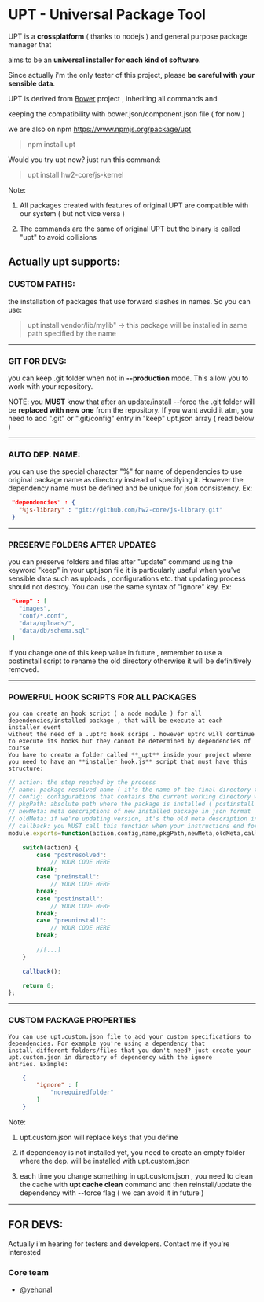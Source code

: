 # UPT - Universal Package Tool


UPT is a **crossplatform** ( thanks to nodejs ) and general purpose package manager that 

aims to be an **universal installer for each kind of software**.

Since actually i'm the only tester of this project, please **be careful with your sensible data**. 

UPT is derived from [Bower](https://github.com/bower/bower) project , inheriting all commands and

keeping the compatibility with bower.json/component.json file ( for now )

we are also on npm https://www.npmjs.org/package/upt

> npm install upt

Would you try upt now? just run this command:

> upt install hw2-core/js-kernel

Note:

1. All packages created with features of original UPT are compatible with our system ( but not vice versa )

2. The commands are the same of original UPT but the binary is called "upt" to avoid collisions

## Actually upt supports:

### CUSTOM PATHS: 
  the installation of packages that use forward slashes in names. So you can use:

> upt install vendor/lib/mylib"  -> this package will be installed in same path specified by the name

______

### GIT FOR DEVS: 
  you can keep .git folder when not in **--production** mode. This allow you to work with your repository.

NOTE: you **MUST** know that after an update/install --force 
the .git folder will be **replaced with new one** from the repository. If you want avoid it atm, you need to add ".git" or ".git/config" entry in
"keep" upt.json array ( read below )
______

### AUTO DEP. NAME: 
   you can use the special character "%" for name of dependencies to use original package name as directory
    instead of specifying it. However the dependency name must be defined and be unique for json consistency.  Ex:

```json
 "dependencies" : {
   "%js-library" : "git://github.com/hw2-core/js-library.git"
 }
```

______

### PRESERVE FOLDERS AFTER UPDATES
  you can preserve folders and files after "update" command using the keyword "keep" in your upt.json file
  it is particularly useful when you've sensible data such as uploads , configurations etc. that updating process should
  not destroy. You can use the same syntax of "ignore" key. Ex:

```json
 "keep" : [
   "images",
   "conf/*.conf",
   "data/uploads/",
   "data/db/schema.sql"
 ]
```
If you change one of this keep value in future , remember to use a postinstall script to rename the old directory otherwise it
will be definitively removed.
______

### POWERFUL HOOK SCRIPTS FOR ALL PACKAGES
    you can create an hook script ( a node module ) for all dependencies/installed package , that will be execute at each installer event
    without the need of a .uptrc hook scrips . however uptrc will continue to execute its hooks but they cannot be determined by dependencies of course
    You have to create a folder called **_upt** inside your project where you need to have an **installer_hook.js** script that must have this structure:

```javascript
// action: the step reached by the process
// name: package resolved name ( it's the name of the final directory too)
// config: configurations that contains the current working directory where you're running the process, and other .uptrc / default specifications
// pkgPath: absolute path where the package is installed ( postinstall / preuninstall ) or temp directory ( preinstall / postresolved )
// newMeta: meta descriptions of new installed package in json format
// oldMeta: if we're updating version, it's the old meta description in json format of previous package version.
// callback: you MUST call this function when your instructions end for an ordered execution of hook scripts
module.exports=function(action,config,name,pkgPath,newMeta,oldMeta,callback) {

    switch(action) {
        case "postresolved":
            // YOUR CODE HERE
        break;
        case "preinstall":
            // YOUR CODE HERE
        break;
        case "postinstall":
            // YOUR CODE HERE
        break;
        case "preuninstall":
            // YOUR CODE HERE
        break;
        
        //[...]
    }

    callback();

    return 0;
};
```

______

### CUSTOM PACKAGE PROPERTIES
    You can use upt.custom.json file to add your custom specifications to dependencies. For example you're using a dependency that
    install different folders/files that you don't need? just create your upt.custom.json in directory of dependency with the ignore
    entries. Example:

```json
    {
        "ignore" : [
            "norequiredfolder"
        ]
    }
```
    
Note: 

1. upt.custom.json will replace keys that you define

2. if dependency is not installed yet, you need to create an empty folder where the dep. will be installed with upt.custom.json

3. each time you change something in upt.custom.json , you need to clean the cache with **upt cache clean** command
            and then reinstall/update the dependency with --force flag ( we can avoid it in future )

______


## FOR DEVS:

Actually i'm hearing for testers and developers. Contact me if you're interested

### Core team

* [@yehonal](https://github.com/yehonal)
